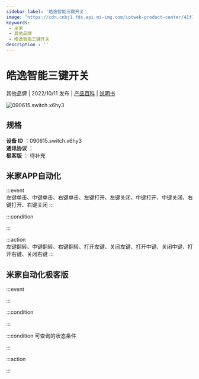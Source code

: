 ```yaml
---
sidebar_label: '皓逸智能三键开关'
image: 'https://cdn.cnbj1.fds.api.mi-img.com/iotweb-product-center/41f1ded5502eb6ce626e49fd35feeec2_1663300129448.png?GalaxyAccessKeyId=AKVGLQWBOVIRQ3XLEW&Expires=9223372036854775807&Signature=MUVQ6bu/2HVq547zSD140WIBRI8='
keywords: 
 - 米家
 - 其他品牌
 - 皓逸智能三键开关
description : ''
---
```

# 皓逸智能三键开关

其他品牌 | 2022/10/11 发布 | [产品百科](https://home.mi.com/webapp/content/baike/product/index.html?model=090615.switch.x6hy3/) | [说明书](https://home.mi.com/views/introduction.html?model=090615.switch.x6hy3&region=cn)

![090615.switch.x6hy3](https://cdn.cnbj1.fds.api.mi-img.com/iotweb-product-center/41f1ded5502eb6ce626e49fd35feeec2_1663300129448.png?GalaxyAccessKeyId=AKVGLQWBOVIRQ3XLEW&Expires=9223372036854775807&Signature=MUVQ6bu/2HVq547zSD140WIBRI8=)

## 规格  
> 
**设备 ID** ：090615.switch.x6hy3  
**通讯协议** ：  
**极客版**  ： 待补充 


## 米家APP自动化  

:::event  
左键单击、中键单击、右键单击、左键打开、左键关闭、中键打开、中键关闭、右键打开、右键关闭
:::

:::condition  

:::

:::action   
左键翻转、中键翻转、右键翻转、打开左键、关闭左键、打开中键、关闭中键、打开右键、关闭右键
:::

## 米家自动化极客版  

:::event  

:::

:::condition  

:::

:::condition 可查询的状态条件  

:::

:::action  

:::

        
